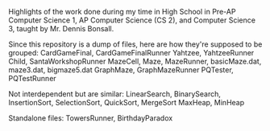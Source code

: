 Highlights of the work done during my time in High School in Pre-AP Computer Science 1, AP Computer Science (CS 2), and Computer Science 3, taught by Mr. Dennis Bonsall.

Since this repository is a dump of files, here are how they're supposed to be grouped:
CardGameFinal, CardGameFinalRunner
Yahtzee, YahtzeeRunner
Child, SantaWorkshopRunner
MazeCell, Maze, MazeRunner, basicMaze.dat, maze3.dat, bigmaze5.dat
GraphMaze, GraphMazeRunner
PQTester, PQTestRunner

Not interdependent but are similar:
LinearSearch, BinarySearch, InsertionSort, SelectionSort, QuickSort, MergeSort
MaxHeap, MinHeap

Standalone files: TowersRunner, BirthdayParadox
